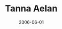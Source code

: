 ---
layout: cassette
title: "Tanna Aelan"
date: 2006-06-01
publish: 2016-06-01
category: Single
tags: [rexly, way_back_productions]
artist: "Rexly"
description: "Tanna Aelan<br>ft. Way Back Productions"
artwork: "0BwOVcFj5qu4Tb0gxUWFtSWE2QXM"
cassete: "0BwOVcFj5qu4TeVdMVmw3cENFV1U"
socialmedia: ""
download: ""
side-a: "'rexly_-_tanna_aelan'"
side-b: "'rexly_-_tanna_aelan'"
icon: '<i class="demo-icon icon-cassette"></i>'
---